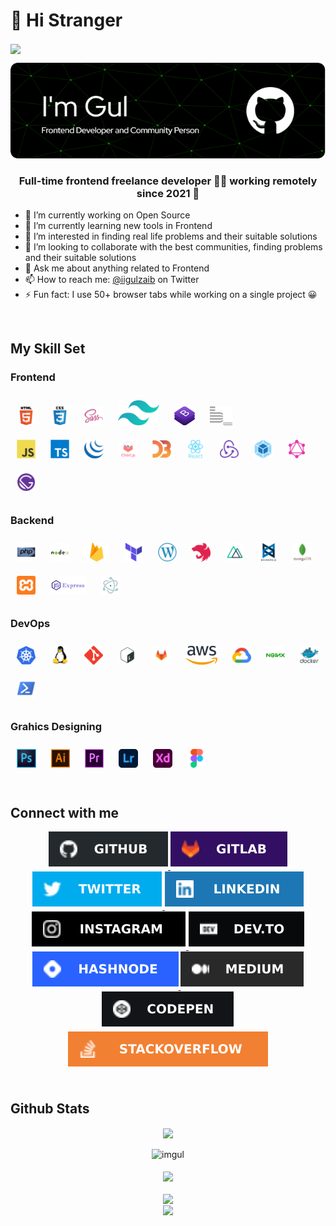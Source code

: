
# 👋 Hi Stranger

<div align="left">
<img src="https://komarev.com/ghpvc/?username=imgul&style=flat-square" align="center" />
</div>

![Muhammad Gulzaib](header.png)

### <div align="center">Full-time frontend freelance developer 👨‍💻 working remotely since 2021 🚀</div>

- 🔭 I’m currently working on Open Source
- 🌱 I’m currently learning new tools in Frontend
- 👀 I’m interested in finding real life problems and their suitable solutions
- 💞️ I’m looking to collaborate with the best communities, finding problems and their suitable solutions
- 💬 Ask me about anything related to Frontend
- 📫 How to reach me: [@iigulzaib](https://twitter.com/iigulzaib) on Twitter
- ⚡ Fun fact: I use 50+ browser tabs while working on a single project 😀  
<br>

## My Skill Set  

### Frontend

<!-- Languages and Framworks -->
<div align="left">
<img style="margin: 10px" src="logos/html5-original-wordmark.svg" title="HTML 5" alt="HTML5" height="30" />
<img style="margin: 10px" src="logos/css3-original-wordmark.svg" title="CSS 3" alt="CSS3" height="30" />
<img style="margin: 10px" src="logos/sass-original.svg" title="SASS - CSS Preprocessor" alt="Sass" height="30" />
<img style="margin: 10px" src="logos/Tailwind-CSS-Logo.webp" title="Tailwind CSS" alt="Tailwind Css" height="40" />
<img style="margin: 10px" src="logos/bootstrap.webp" title="Bootstrap 5" title="Bootstrap" alt="Bootstrap" height="30" />
<img style="margin: 10px" src="logos/bem.svg" title="BEM" alt="BEM" height="30" />
<br>
<!-- JavaScript -->
<img style="margin: 10px" src="logos/javascript-original.svg" alt="JavaScript" title="JavaScript" height="30" />
<img style="margin: 10px" src="logos/typescript-original.svg" alt="TypeScript" title="TypeScript" height="30" />
<img style="margin: 10px" src="logos/jquery.png" alt="jQuery" title="jQuery" height="30" />
<img style="margin: 10px" src="logos/logo-title.svg" alt="Chart.js" title="Chart JS" height="30" />
<img style="margin: 10px" src="logos/d3js-original.svg" alt="D3.js" title="D3.js" height="30" />
<img style="margin: 10px" src="logos/react-original-wordmark.svg" alt="React" title="React JS" height="30" />
<img style="margin: 10px" src="logos/redux-original.svg" alt="Redux" title="Redux" height="30" />
<img style="margin: 10px" src="logos/webpack-original.svg" alt="Webpack" title="Webpack" height="30" />
<img style="margin: 10px" src="logos/graphql.png" alt="GraphQL" title="GraphQL" height="30" />
<img style="margin: 10px" src="logos/gatsby.png" alt="Gatsby" title="Gatsby" height="30" />
</div>

### Backend  

<div align="left">  
<img style="margin: 10px" src="logos/php-original.svg" title="PHP" alt="PHP" height="30" />
<img style="margin: 10px" src="logos/nodejs-original-wordmark.svg" title="Node JS" alt="Node.js" height="30" />
<img style="margin: 10px" src="logos/firebase.png" title="Firebase" alt="Firebase" height="30" />
<img style="margin: 10px" src="logos/terraformio-icon.svg" title="Terraform" alt="Terraform" height="30" />
<img style="margin: 10px" src="logos/wordpress.png" title="WordPress" alt="WordPress" height="30" />
<img style="margin: 10px" src="logos/nestjs.svg" title="NestJS" alt="NestJS" height="30" />
<img style="margin: 10px" src="logos/nuxt.png" title="Nuxt JS" alt="Nuxt JS" height="30" />
<img style="margin: 10px" src="logos/backbonejs-original-wordmark.svg" title="Backbone JS" alt="Backbone.js" height="30" />
<img style="margin: 10px" src="logos/mongodb-original-wordmark.svg" title="MongoDB" alt="MongoDB" height="30" />
<img style="margin: 10px" src="logos/xampp.png" title="XAMPP" alt="XAMPP" height="30" />
<img style="margin: 10px" src="logos/expressjs.webp" title="Express JS" alt="Express.js" height="30" />
<img style="margin: 10px" src="logos/electron-original.svg" title="Eclectron JS" alt="Electron" height="30" />
</div>

### DevOps  

<div align="left">  
<img style="margin: 10px" src="logos/kubernetes-icon.svg" title="Kubernetes" alt="Kubernetes" height="30" />
<img style="margin: 10px" src="logos/linux-original.svg" title="Linux" alt="Linux" height="30" />
<img style="margin: 10px" src="logos/git-scm-icon.svg" title="Git" alt="Git" height="30" />
<img style="margin: 10px" src="logos/bash-logo-300x300.webp" title="Bash" alt="Bash" height="30" />
<img style="margin: 10px" src="logos/gitlab.svg" title="GitLab" alt="GitLab" height="30" />
<img style="margin: 10px" src="logos/aws_logo-100781597-large.webp" title="AWS" alt="AWS" height="30" />
<img style="margin: 10px" src="logos/google_cloud-icon.svg" title="Google Cloud" alt="GCP" height="30" />
<img style="margin: 10px" src="logos/nginx-original.svg" title="nginx" alt="Nginx" height="30" />
<img style="margin: 10px" src="logos/docker-original-wordmark.svg" title="Docker" alt="Docker" height="30" />
<img style="margin: 10px" src="logos/powershell.png" title="Powershell" alt="PowerShell" height="30" />
</div>

<!-- Graphics Designing -->
### Grahics Designing

<div align="left">
<img style="margin: 10px" src="logos/photoshop-cc-logo-png-transparent.webp" title="Adobe Photoshop" alt="Photoshop" height="30" />
<img style="margin: 10px" src="logos/adobe_illustrator-icon.svg" title="Adobe illustrator" alt="Illustrator" height="30" />
<img style="margin: 10px" src="logos/adobe-premiere-pro.png" title="Adobe Premiere Pro" alt="Premiere Pro" height="30" />
<img style="margin: 10px" src="logos/lightroom.png" title="Adobe Lightroom" alt="Lightroom" height="30" />
<img style="margin: 10px" src="logos/adobe-xd.png" title="Adobe XD" alt="Adobe XD" height="30" />
<img style="margin: 10px" src="logos/figma-icon.svg" title="Figma" alt="Figma" height="30" />
</div>

<br>

## Connect with me  

<div align="center">
<a href="https://github.com/imgul" target="_blank">
<img src="logos/github-%2324292e.svg?&style=for-the-badge&logo=github&logoColor=white" alt=github style="margin-bottom: 5px;" />
</a>
<a href="https://gitlab.com/igulzaib" target="_blank">
<img src="logos/gitlab-330F63.svg?&style=for-the-badge&logo=gitlab&logoColor=white" alt=gitlab style="margin-bottom: 5px;" />
</a>
<a href="https://twitter.com/iigulzaib" target="_blank">
<img src="logos/twitter-%2300acee.svg?&style=for-the-badge&logo=twitter&logoColor=white" alt=twitter style="margin-bottom: 5px;" />
</a>
<a href="https://linkedin.com/in/igulzaib" target="_blank">
<img src="logos/linkedin-%231E77B5.svg?&style=for-the-badge&logo=linkedin&logoColor=white" alt=linkedin style="margin-bottom: 5px;" />
</a>
<a href="https://instagram.com/code_uiux" target="_blank">
<img src="logos/instagram-%23000000.svg?&style=for-the-badge&logo=instagram&logoColor=white" alt=instagram style="margin-bottom: 5px;" />
</a>
<a href="https://dev.to/igulzaib" target="_blank">
<img src="logos/dev.to-%2308090A.svg?&style=for-the-badge&logo=dev.to&logoColor=white" alt=devto style="margin-bottom: 5px;" />
</a>
<a href="https://hashnode.com/@gulzaib" target="_blank">
<img src="logos/hashnode-%232962FF.svg?&style=for-the-badge&logo=hashnode&logoColor=white" alt=hashnode style="margin-bottom: 5px;" />
</a>
<a href="https://medium.com/@igulzaib" target="_blank">
<img src="logos/medium-%23292929.svg?&style=for-the-badge&logo=medium&logoColor=white" alt=medium style="margin-bottom: 5px;" />
</a>
<a href="https://codepen.com/gulzaib" target="_blank">
<img src="logos/codepen-%23131417.svg?&style=for-the-badge&logo=codepen&logoColor=white" alt=codepen style="margin-bottom: 5px;" />
</a>
<a href="https://stackoverflow.com/users/14986293/gulzaib" target="_blank">
<img src="logos/stackoverflow-%23F28032.svg?&style=for-the-badge&logo=stackoverflow&logoColor=white" alt=stackoverflow style="margin-bottom: 5px;" />
</a>
</div>

<br/>  

## Github Stats

<!-- Stats -->
<div align="center"><img src="https://github-readme-stats.vercel.app/api?username=imgul&theme=github_dark&show_icons=true&count_private=true&hide_border=false" align="center" /></div>

<br>

<!-- Streak -->
<div align="center"><img src="https://github-readme-streak-stats.herokuapp.com/?user=imgul&theme=dark" alt="imgul" /></div>

<br>

<!-- Most Used Language -->
<div align="center"><img src="https://github-readme-stats.vercel.app/api/top-langs/?username=imgul&layout=compact&theme=github_dark&show_icons=true&count_private=true&hide_border=false" align="center" /></div>

<br>

<!-- Views Couner -->
<div align="center">
<img src="https://komarev.com/ghpvc/?username=imgul&style=flat-square" align="center" />
</div>

<!-- Gift -->
<div align="center">
    <a href="https://www.buymeacoffee.com/igul" target="_blank" style="display: inline-block;">
        <img src="https://img.shields.io/badge/Send%20Gift-Gift%20Me%20A%20Hot%20Coffee-red.svg?style=flat-square&logo=buymeacoffee" align="center" />
    </a>
</div>
